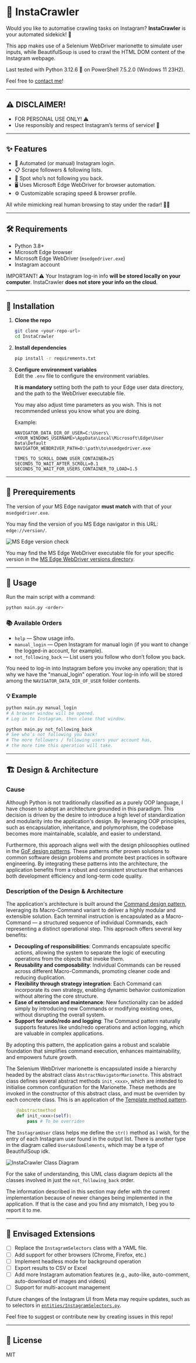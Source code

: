 # 📸 InstaCrawler

Would you like to automatise crawling tasks on Instagram? **InstaCrawler** is your automated sidekick! 🤖

This app makes use of a Selenium WebDriver marionette to simulate user inputs, while BeautifulSoup is used to crawl the HTML DOM content of the Instagram webpage.

Last tested with Python 3.12.6 🐍 on PowerShell 7.5.2.0 (Windows 11 23H2).

Feel free to [contact me](mailto:ial.navy@protonmail.ch)!

---

## ⚠️ DISCLAIMER!

- FOR PERSONAL USE ONLY! ⚠️
- Use responsibly and respect Instagram’s terms of service! 🙏

---

## ✨ Features

- 🤖 Automated (or manual) Instagram login.
- 📋 Scrape followers & following lists.
- 🚦 Spot who’s not following you back.
- 🖥️ Uses Microsoft Edge WebDriver for browser automation.
- ⚙️ Customizable scraping speed & browser profile.

All while mimicking real human browsing to stay under the radar! 🕵️‍♂️

---

## 🛠️ Requirements

- Python 3.8+
- Microsoft Edge browser 
- Microsoft Edge WebDriver (`msedgedriver.exe`)
- Instagram account

IMPORTANT! ⚠️
Your Instagram log-in info **will be stored locally on your computer**.
InstaCrawler **does not store your info on the cloud**.

---

## 🚀 Installation

1. **Clone the repo**
   ```sh
   git clone <your-repo-url>
   cd InstaCrawler
   ```

2. **Install dependencies**
   ```sh
   pip install -r requirements.txt
   ```

3. **Configure environment variables**  
   Edit the `.env` file to configure the environment variables.
   
   **It is mandatory** setting both the path to your Edge user data directory, and the path to the WebDriver executable file.
   
   You may also adjust time parameters as you wish. This is not recommended unless you know what you are doing.

   Example:
   ```
   NAVIGATOR_DATA_DIR_OF_USER=C:\Users\<YOUR_WINDOWS_USERNAME>\AppData\Local\Microsoft\Edge\User Data\Default
   NAVIGATOR_WEBDRIVER_PATH=D:\path\to\msedgedriver.exe

   TIMES_TO_SCROLL_DOWN_USER_CONTAINER=25
   SECONDS_TO_WAIT_AFTER_SCROLL=0.1
   SECONDS_TO_WAIT_FOR_USERS_CONTAINER_TO_LOAD=1.5
   ```

---

## 📜 Prerequirements

The version of your MS Edge navigator **must match** with that of your `msedgedriver.exe`.

You may find the version of you MS Edge navigator in this URL: `edge://version/`.

![MS Edge version check](multimedia/readme/edge-version-check-advanced.jpg "MS Edge version check")

You may find the MS Edge WebDriver executable file for your specific version in the [MS Edge WebDriver versions directory](https://msedgewebdriverstorage.z22.web.core.windows.net/).

---

## 🏁 Usage

Run the main script with a command:

```sh
python main.py <order>
```

### 📚 Available Orders

- `help` — Show usage info.
- `manual_login` — Open Instagram for manual login (if you want to change the logged-in account, for example).
- `not_following_back` — List users you follow who don’t follow you back.

You need to log-in into Instagram before you invoke any operation; that is why we have the "manual_login" operation. Your log-in info will be stored among the `NAVIGATOR_DATA_DIR_OF_USER` folder contents.

### 💡 Example

```sh
python main.py manual_login
# A browser window will be opened.
# Log in to Instagram, then close that window.

python main.py not_following_back
# See who’s not following you back!
# The more followers / following users your account has,
# the more time this operation will take.
```

---

## 🏗️ Design & Architecture

### Cause

Although Python is not traditionally classified as a purely OOP language, I have chosen to adopt an architecture grounded in this paradigm. This decision is driven by the desire to introduce a high level of standardization and modularity into the application's design. By leveraging OOP principles, such as encapsulation, inheritance, and polymorphism, the codebase becomes more maintainable, scalable, and easier to understand.

Furthermore, this approach aligns well with the design philosophies outlined in the [GoF design patterns](https://en.wikipedia.org/wiki/Design_Patterns). These patterns offer proven solutions to common software design problems and promote best practices in software engineering. By integrating these patterns into the architecture, the application benefits from a robust and consistent structure that enhances both development efficiency and long-term code quality.

### Description of the Design & Architecture

The application's architecture is built around the [Command design pattern](https://en.wikipedia.org/wiki/Command_pattern), leveraging its Macro-Command variant to deliver a highly modular and extensible solution. Each terminal instruction is encapsulated as a Macro-Command — a structured sequence of individual Commands, each representing a distinct operational step. This approach offers several key benefits:

- **Decoupling of responsibilities**: Commands encapsulate specific actions, allowing the system to separate the logic of executing operations from the objects that invoke them.
- **Reusability and composability**: Individual Commands can be reused across different Macro-Commands, promoting cleaner code and reducing duplication.
- **Flexibility through strategy integration**: Each Command can incorporate its own strategy, enabling dynamic behavior customization without altering the core structure.
- **Ease of extension and maintenance**: New functionality can be added simply by introducing new Commands or modifying existing ones, without disrupting the overall system.
- **Support for undo/redo and logging**: The Command pattern naturally supports features like undo/redo operations and action logging, which are valuable in complex applications.

By adopting this pattern, the application gains a robust and scalable foundation that simplifies command execution, enhances maintainability, and empowers future growth.

The Selenium WebDriver marionette is encapsulated inside a hierarchy headed by the abstract class `AbstractNavigatorMarionette`. This abstract class defines several abstract methods `init_<xxx>`, which are intended to initialise common configuration for the Marionette. These methods are invoked in the constructor of this abstract class, and must be overriden by each concrete class. This is an application of the [Template method pattern](https://en.wikipedia.org/wiki/Template_method_pattern).

```py
    @abstractmethod
    def init_<xxx>(self):
        pass # To be overriden
```

The `InstagramUser` class helps me define the `str()` method as I wish, for the entry of each Instagram user found in the output list. There is another type in the diagram called `UsersAsDomElements`, which may be a type of BeautifulSoup idk.

![InstaCrawler Class Diagram](multimedia/readme/InstaCrawler_class_diagram.svg "InstaCrawler Class Diagram")

For the sake of understanding, this UML class diagram depicts all the classes involved in just the `not_following_back` order.

The information described in this section may defer with the current implementation because of newer changes being implemented in the application. If that is the case and you find any mismatch, I beg you to report it to me.

---

## 🔮 Envisaged Extensions

- [ ] Replace the `InstagramSelectors` class with a YAML file.
- [ ] Add support for other browsers (Chrome, Firefox, etc.)
- [ ] Implement headless mode for background operation
- [ ] Export results to CSV or Excel
- [ ] Add more Instagram automation features (e.g., auto-like, auto-comment, auto-download of images and videos)
- [ ] Support for multi-account management

Future changes of the Instagram UI from Meta may require updates, such as to selectors in [`entities/InstagramSelectors.py`](entities/InstagramSelectors.py).

Feel free to suggest or contribute new by creating issues in this repo!

---

## 📄 License

MIT
